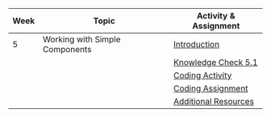 | Week | Topic                                        | Activity & Assignment          |
|------|----------------------------------------------|--------------------------------|
| 5    | Working with Simple Components               | [Introduction](./Introduction%20_%20Instructions.pdf)                   |
|      |                                              | [Knowledge Check 5.1](https://docs.google.com/forms/d/1RvOIYf8UHeB6dPTYkVAXRMfey7tbJJXn2ikb23m-Mhw/edit)            |
|      |                                              | [Coding Activity](https://classroom.github.com/a/p5Pvf-OA)                |
|      |                                              | [Coding Assignment](https://classroom.github.com/a/y3nkQ4zm)                |
|      |                                              | [Additional Resources](./Additional%20Resources.pdf)           |
